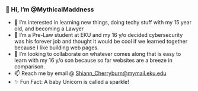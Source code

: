 ###  👋 Hi, I’m @MythicalMaddness
- 👀 I’m interested in learning new things, doing techy stuff with my 15 year old, and becoming a Lawyer 
- 🌱 I’m a Pre-Law student at EKU and my 16 y/o decided cybersecurity was his forever job and thought it would be cool if we learned together because I like building web pages.
- 💞️ I’m looking to collaborate on whatever comes along that is easy to learn with my 16 y/o son because so far websites are a breeze in comparison. 
- 📫 Reach me by email @ Shiann_Cherryburn@mymail.eku.edu
- ✨ Fun Fact: A baby Unicorn is called a sparkle!

<!---
Zipperhead19/Zipperhead19 is a ✨ special ✨ repository because its `README.md` (this file) appears on your GitHub profile.
You can click the Preview link to take a look at your changes.
--->

<!--
**MythicalMaddness/MythicalMaddness** is a ✨ _special_ ✨ repository because its `README.md` (this file) appears on your GitHub profile.
-->

